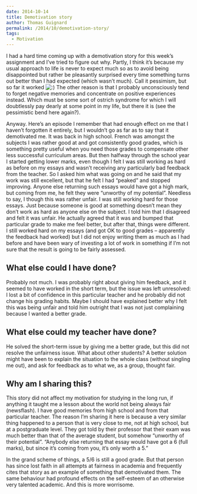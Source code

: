 ```yaml
---
date: 2014-10-14
title: Demotivation story
author: Thomas Guignard
permalink: /2014/10/demotivation-story/
tags:
  - Motivation
---
```

I had a hard time coming up with a demotivation story for this week&#8217;s assignment and I&#8217;ve tried to figure out why. Partly, I think it&#8217;s because my usual approach to life is never to expect much so as to avoid being disappointed but rather be pleasantly surprised every time something turns out better than I had expected (which wasn&#8217;t much). Call it pessimism, but so far it worked <img src="http://localhost:8080/wp-includes/images/smilies/icon_smile.gif" alt=":)" class="wp-smiley" /> The other reason is that I probably unconsciously tend to forget negative memories and concentrate on positive experiences instead. Which must be some sort of ostrich syndrome for which I will doubtlessly pay dearly at some point in my life, but there it is (see the pessimistic bend here again?).

Anyway. Here&#8217;s an episode I remember that had enough effect on me that I haven&#8217;t forgotten it entirely, but I wouldn&#8217;t go as far as to say that it demotivated me. It was back in high school. French was amongst the subjects I was rather good at and got consistently good grades, which is something pretty useful when you need those grades to compensate other less successful curriculum areas. But then halfway through the school year I started getting lower marks, even though I felt I was still working as hard as before on my essays and wasn&#8217;t receiving any particularly bad feedback from the teacher. So I asked him what was going on and he said that my work was still excellent, but that he felt I had &#8220;peaked&#8221; and stopped improving. Anyone else returning such essays would have got a high mark, but coming from me, he felt they were &#8220;unworthy of my potential&#8221;. Needless to say, I though this was rather unfair. I was still working hard for those essays. Just because someone is good at something doesn&#8217;t mean they don&#8217;t work as hard as anyone else on the subject. I told him that I disagreed and felt it was unfair. He actually agreed that it was and bumped that particular grade to make me feel better, but after that, things were different. I still worked hard on my essays (and got OK to good grades &#8211; apparently the feedback had worked) but I did not enjoy writing them as much as I had before and have been wary of investing a lot of work in something if I&#8217;m not sure that the result is going to be fairly assessed.

## What else could I have done?

Probably not much. I was probably right about giving him feedback, and it seemed to have worked in the short term, but the issue was left unresolved: I lost a bit of confidence in this particular teacher and he probably did not change his grading habits. Maybe I should have explained better why I felt this was being unfair and told him outright that I was not just complaining because I wanted a better grade.

## What else could my teacher have done?

He solved the short-term issue by giving me a better grade, but this did not resolve the unfairness issue. What about other students? A better solution might have been to explain the situation to the whole class (without singling me out), and ask for feedback as to what we, as a group, thought fair.

## Why am I sharing this?

This story did not affect my motivation for studying in the long run, if anything it taught me a lesson about the world not being always fair (newsflash). I have good memories from high school and from that particular teacher. The reason I&#8217;m sharing it here is because a very similar thing happened to a person that is very close to me, not at high school, but at a postgraduate level. They got told by their professor that their exam was much better than that of the average student, but somehow &#8220;unworthy of their potential&#8221;. &#8220;Anybody else returning that essay would have got a 6 (full marks), but since it&#8217;s coming from you, it&#8217;s only worth a 5.&#8221;

In the grand scheme of things, a 5/6 is still a good grade. But that person has since lost faith in all attempts at fairness in academia and frequently cites that story as an example of something that demotivated them. The same behaviour had profound effects on the self-esteem of an otherwise very talented academic. And this is more worrisome.

&nbsp;
